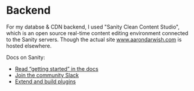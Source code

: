 # Backend

For my databse & CDN backend, I used "Sanity Clean Content Studio", which is an open source real-time content editing environment connected to the Sanity servers. Though the actual site <a href="www.aarondarwish.com">www.aarondarwish.com</a> is hosted elsewhere.

Docs on Sanity:

- [Read “getting started” in the docs](https://www.sanity.io/docs/introduction/getting-started?utm_source=readme)
- [Join the community Slack](https://slack.sanity.io/?utm_source=readme)
- [Extend and build plugins](https://www.sanity.io/docs/content-studio/extending?utm_source=readme)
